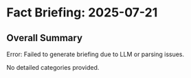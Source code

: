 # Fact Briefing: 2025-07-21

## Overall Summary
Error: Failed to generate briefing due to LLM or parsing issues.

No detailed categories provided.